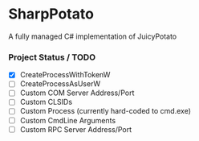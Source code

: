 # SharpPotato
A fully managed C# implementation of JuicyPotato

### Project Status / TODO
- [x] CreateProcessWithTokenW
- [ ] CreateProcessAsUserW
- [ ] Custom COM Server Address/Port
- [ ] Custom CLSIDs
- [ ] Custom Process (currently hard-coded to cmd.exe)
- [ ] Custom CmdLine Arguments
- [ ] Custom RPC Server Address/Port
